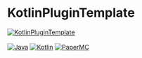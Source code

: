 # KotlinPluginTemplate

[![KotlinPluginTemplate](https://img.shields.io/badge/KotlinPluginTemplate-1.0.4-blue.svg)]()
<br><br> 
[![Java](https://img.shields.io/badge/Java-17-FF7700.svg?logo=java)]()
[![Kotlin](https://img.shields.io/badge/Kotlin-1.8.0-186FCC.svg?logo=kotlin)]()
[![PaperMC](https://img.shields.io/badge/PaperMC-1.19-222222.svg)]()